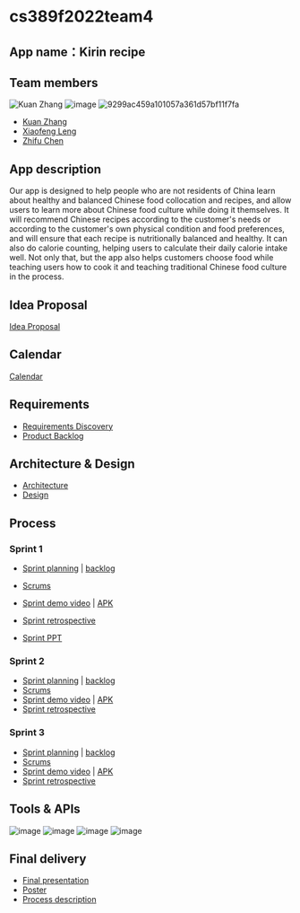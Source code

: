 # cs389f2022team4

## App name：Kirin recipe

## Team members
![Kuan Zhang](https://user-images.githubusercontent.com/94885719/195205042-3e9eb553-5550-43cc-8e5f-4a54faefb3fa.jpg)
![image](https://user-images.githubusercontent.com/100736782/195180687-8ed23243-c042-4b9c-ba9d-020bcc1e8582.png)
![9299ac459a101057a361d57bf11f7fa](https://user-images.githubusercontent.com/114660329/199591477-13f2f7a6-0e7c-47ad-b862-32928a9666aa.png)





* [Kuan Zhang](https://github.com/Kuan000/CS389.git)
* [Xiaofeng Leng](https://github.com/Korate/cs389)
* [Zhifu Chen](https://github.com/zhenshimin/cs389)

## App description

Our app is designed to help people who are not residents of China learn about healthy and balanced Chinese food collocation and recipes, and allow users to learn more about Chinese food culture while doing it themselves. It will recommend Chinese recipes according to the customer's needs or according to the customer's own physical condition and food preferences, and will ensure that each recipe is nutritionally balanced and healthy. It can also do calorie counting, helping users to calculate their daily calorie intake well. Not only that, but the app also helps customers choose food while teaching users how to cook it and teaching traditional Chinese food culture in the process.

## Idea Proposal
[Idea Proposal](https://docs.google.com/document/d/1IkWU0JB1klVuU7fo23M9EtgsIRuJDHdEP6iYzqlzjbc/edit?usp=sharing)

## Calendar
[Calendar](https://calendar.google.com/calendar/u/0?cid=aXZoMmU3NjhzMjRkdGlxZWYwcXZvbzhxcjBAZ3JvdXAuY2FsZW5kYXIuZ29vZ2xlLmNvbQ)

## Requirements
* [Requirements Discovery](https://docs.google.com/document/d/1a0xJW5Y15ibNuBDwzqdSxKR3DHB33l_UWZbi5JBSdk4/edit?usp=sharing)
* [Product Backlog](https://docs.google.com/spreadsheets/d/1r_N3y7DityhT2Ytg3oCRpiWHLLiWRi9mEHZhqaDs168/edit?usp=sharing)

## Architecture & Design
* [Architecture](https://docs.google.com/document/d/1bI_Cret59Gq1e1PTV-7riynoREyMjHDJSweCOFwDdYY/edit?usp=sharing)
* [Design](https://docs.google.com/document/d/1uv2nw-ptiWbFuQIv8c_AWFjbS5la-xk-EgAsl2gYFKc/edit?usp=sharing)

## Process

### Sprint 1

* [Sprint planning](https://docs.google.com/document/d/1j60PXfHOc-9HX0uXRbLWhP56uLqWs-RR0sBn6cdY5o0/edit?usp=sharing) | [backlog](https://docs.google.com/spreadsheets/d/1r_N3y7DityhT2Ytg3oCRpiWHLLiWRi9mEHZhqaDs168/edit?usp=sharing)

* [Scrums](https://docs.google.com/document/d/14luv0PBd1fqYzhJTA4FcB4JHKarRsQOP9R12vEXI4zo/edit#heading=h.erdtl50ovr6)

* [Sprint demo video](https://docs.google.com/document/d/1sx4U5R2CfmIH7RmAu8vnvGeCZPZCR0CFvoLcRfc4Hdw/edit?usp=sharing) | [APK](https://drive.google.com/file/d/1OjNIvKCBwUp6QIbdmin_u2hvnk3PBCz5/view?usp=sharing)
* [Sprint retrospective](https://docs.google.com/document/d/1OYmTOI90PCeeqBxHunbp2MILSeb3CzmG6VzCl-3tyZk/edit?usp=sharing)
* [Sprint PPT](https://docs.google.com/presentation/d/1Uy-yyqVwJ4thG3KOa3NqaKIukBYVcpjr/edit?usp=sharing&ouid=118323067870476336102&rtpof=true&sd=true)
### Sprint 2

* [Sprint planning](https://docs.google.com/document/d/1kRnkbGOzWPMmot_jiexY2iI43Z3wWRArN3hkCnRHLqw/edit?usp=sharing) | [backlog](https://docs.google.com/spreadsheets/d/1r_N3y7DityhT2Ytg3oCRpiWHLLiWRi9mEHZhqaDs168/edit?usp=sharing)
* [Scrums](https://docs.google.com/document/d/1M-FMHCsk7zuKysaJSMtahtJ7QSaa2aDBtYYs96I-o8c/edit?usp=sharing)
* [Sprint demo video](https://docs.google.com/document/d/1EA-KKxECrTjk1DcP1YqqPxAIqL6VkkHjG4L-sTCnKpc/edit?usp=sharing) | [APK](https://drive.google.com/file/d/1JZf6olcwsbj3Te_lP57rxTv6Exo9p0g_/view?usp=share_link)
* [Sprint retrospective](https://docs.google.com/document/d/1JbuhUmiyHQtuWVol1Meab-jmP6EIfOD1DMHLfeQXbCw/edit?usp=sharing)
### Sprint 3

* [Sprint planning](https://docs.google.com/document/d/1t0GMUZ_tSQteTmeu55MHhd4c5QyO1TpB5GusxCyuT1M/edit?usp=sharing) | [backlog](https://docs.google.com/spreadsheets/d/1r_N3y7DityhT2Ytg3oCRpiWHLLiWRi9mEHZhqaDs168/edit?usp=sharing)
* [Scrums](https://docs.google.com/document/d/16HiNd7_p2Wo3FNkDyQvHOi_f4UEbpV8S_v_5RkEmsjQ/edit?usp=sharing)
* [Sprint demo video](https://docs.google.com/document/d/1AJUdov3mPVhF3OQ_pgZxhRBZeQConDRzPnYeQFHlLaA/edit?usp=sharing) | [APK](https://drive.google.com/file/d/1XvchqhY2mDfQt8QS3fN74aOACuTPOuQc/view?usp=share_link)
* [Sprint retrospective](https://docs.google.com/document/d/157joXIh0_FUeh6JHkhl529JWLaFFoy3OJuEhJMyQfw0/edit?usp=sharing)

## Tools & APIs
![image](https://user-images.githubusercontent.com/94885719/208333269-54cf0ac5-5daf-4f94-b573-6fc7b7969885.png)
![image](https://user-images.githubusercontent.com/94885719/208333309-1e92951b-051d-4769-8427-5567e3c584a6.png)
![image](https://user-images.githubusercontent.com/94885719/208333365-b8d5dc94-153a-4cee-bc70-51eea4fa0da3.png)
![image](https://user-images.githubusercontent.com/94885719/208333415-d2668109-72cb-4a7a-bb61-30918bd2a86b.png)


## Final delivery

* [Final presentation]()
* [Poster]()
* [Process description]()


